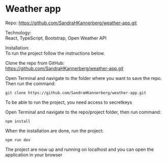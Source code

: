 # Weather app
Repo: https://github.com/SandraHKannerberg/weather-app.git

Technology: </br>
React, TypeScript, Bootstrap, Open Weather API </br>

Installation: </br>
To run the project follow the instructions below. </br>

Clone the repo from GitHub: https://github.com/SandraHKannerberg/weather-app.git

Open Terminal and navigate to the folder where you want to save the repo. Then run the command: </br>

    git clone https://github.com/SandraHKannerberg/weather-app.git

To be able to run the project, you need access to secretkeys </br>

Open Terminal and navigate to the repo/project folder, then run command: </br>

    npm install

When the installation are done, run the project: </br>

    npm run dev

The project are now up and running on localhost and you can open the application in your browser
